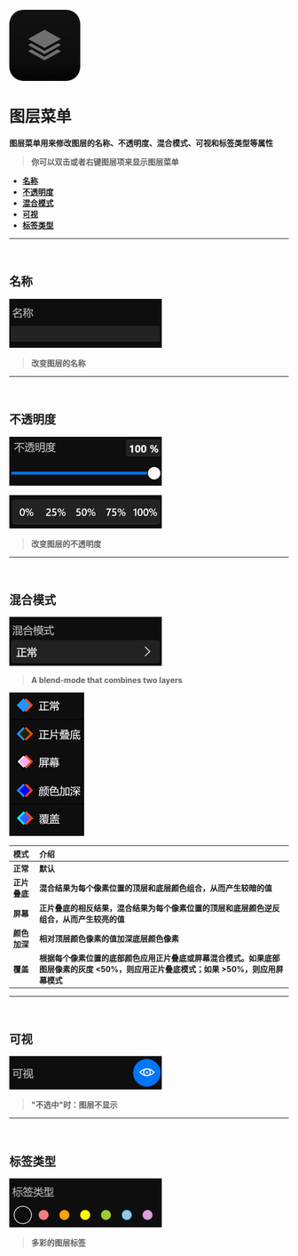 ![Image](Images/Menus_LayerMenu.png)
# **图层菜单**
**图层菜单用来修改图层的名称、不透明度、混合模式、可视和标签类型等属性**
> **你可以双击或者右键图层项来显示图层菜单**

- [**名称**](#名称)
- [**不透明度**](#不透明度)
- [**混合模式**](#混合模式)
- [**可视**](#可视)
- [**标签类型**](#标签类型)


---
<br/>

## **名称**
![Image](Images/Menus_LayerMenu_Name.jpg)
> **改变图层的名称**


---
<br/>

## **不透明度**
![Image](Images/Menus_LayerMenu_Opacity.jpg)

![Image](Images/Menus_LayerMenu_Opacity_Second.jpg)
> **改变图层的不透明度**


---
<br/>

## **混合模式**
![Image](Images/Menus_LayerMenu_BlendMode.jpg)
> **A blend-mode that combines two layers**

![Image](Images/Menus_LayerMenu_BlendMode_Second.jpg)

|**模式**|**介绍**|
|:-|:-|
|**正常**|**默认**|
|**正片叠底**|**混合结果为每个像素位置的顶层和底层颜色组合，从而产生较暗的值**|
|**屏幕**|**正片叠底的相反结果，混合结果为每个像素位置的顶层和底层颜色逆反组合，从而产生较亮的值**|
|**颜色加深**|**相对顶层颜色像素的值加深底层颜色像素**| 
|**覆盖**|**根据每个像素位置的底部颜色应用正片叠底或屏幕混合模式。如果底部图层像素的灰度 <50%，则应用正片叠底模式；如果 >50%，则应用屏幕模式**|


---
<br/>

## **可视**
![Image](Images/Menus_LayerMenu_Visibility.jpg)
> **"不选中"时：图层不显示**


---
<br/>

## **标签类型**
![Image](Images/Menus_LayerMenu_TagType.jpg)
> **多彩的图层标签**